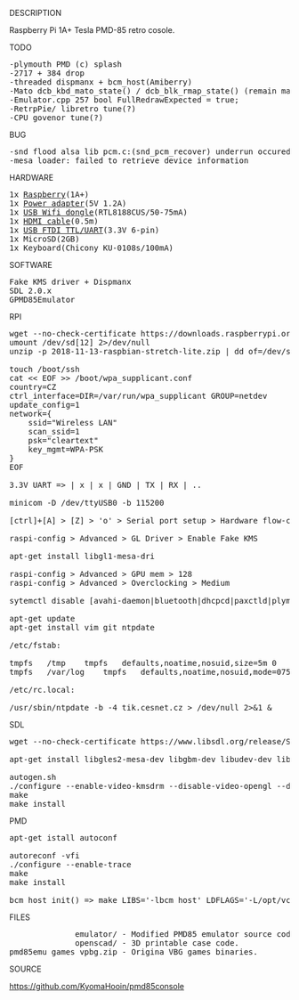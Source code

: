 
DESCRIPTION

Raspberry Pi 1A+ Tesla PMD-85 retro cosole.

TODO

<pre>
-plymouth PMD (c) splash
-2717 + 384 drop
-threaded dispmanx + bcm_host(Amiberry)
-Mato dcb_kbd_mato_state() / dcb_blk_rmap_state() (remain mato/consul drop)
-Emulator.cpp 257 bool FullRedrawExpected = true;
-RetrpPie/ libretro tune(?)
-CPU govenor tune(?)
</pre>

BUG

<pre>
-snd flood alsa lib pcm.c:(snd_pcm_recover) underrun occured
-mesa loader: failed to retrieve device information
</pre>

HARDWARE

<pre>
1x <a href="http://rpishop.cz/248-raspberry-pi-1a">Raspberry</a>(1A+)
1x <a href="https://www.ges.cz/cz/usb-napajec-napajeci-adapter-mw-5v-1-2a-sun-usb-GES07507424.html">Power adapter</a>(5V 1.2A)
1x <a href="https://www.mironet.cz/edimax-wireless-nano-usb-20-adapter-80211n-150mbps-sw-wps+dp117994/">USB Wifi dongle</a>(RTL8188CUS/50-75mA)
1x <a href="https://www.czc.cz/gembird-cablexpert-kabel-hdmi-hdmi-0-5m-1-4-m-m-stineny-zlacene-kontakty-cerna/248060/produkt">HDMI cable</a>(0.5m)
1x <a href="https://www.aliexpress.com/item/New-High-Quality-USB-To-TTL-Serial-Module-FTDI-FT232RL-USB-3-3V-5V-To-TTL/32971767031.html">USB FTDI TTL/UART</a>(3.3V 6-pin)
1x MicroSD(2GB)
1x Keyboard(Chicony KU-0108s/100mA)
</pre>

SOFTWARE

<pre>
Fake KMS driver + Dispmanx
SDL 2.0.x
GPMD85Emulator
</pre>

RPI

<pre>
wget --no-check-certificate https://downloads.raspberrypi.org/raspbian_lite_latest
umount /dev/sd[12] 2>/dev/null
unzip -p 2018-11-13-raspbian-stretch-lite.zip | dd of=/dev/sda bs=4M

touch /boot/ssh
cat << EOF >> /boot/wpa_supplicant.conf
country=CZ
ctrl_interface=DIR=/var/run/wpa_supplicant GROUP=netdev
update_config=1
network={
	ssid="Wireless LAN"
	scan_ssid=1
	psk="cleartext"
	key_mgmt=WPA-PSK
}
EOF

3.3V UART => | x | x | GND | TX | RX | ..

minicom -D /dev/ttyUSB0 -b 115200

[ctrl]+[A] > [Z] > 'o' > Serial port setup > Hardware flow-control > No  

raspi-config > Advanced > GL Driver > Enable Fake KMS

apt-get install libgl1-mesa-dri

raspi-config > Advanced > GPU mem > 128
raspi-config > Advanced > Overclocking > Medium

sytemctl disable [avahi-daemon|bluetooth|dhcpcd|paxctld|plymouth|rsync|triggerhappy|nfs-client.target|systemd-timesyncd]

apt-get update
apt-get install vim git ntpdate

/etc/fstab:

tmpfs	/tmp	tmpfs	defaults,noatime,nosuid,size=5m	0	0
tmpfs	/var/log	tmpfs	defaults,noatime,nosuid,mode=0755,size=5m	0	0

/etc/rc.local:

/usr/sbin/ntpdate -b -4 tik.cesnet.cz > /dev/null 2>&1 &
</pre>

SDL

<pre>
wget --no-check-certificate https://www.libsdl.org/release/SDL2-2.0.9.tar.gz

apt-get install libgles2-mesa-dev libgbm-dev libudev-dev libasound2-dev liblzma-dev

autogen.sh
./configure --enable-video-kmsdrm --disable-video-opengl --disable-video-x11 --disable-video-rpi
make
make install
</pre>

PMD

<pre>
apt-get istall autoconf

autoreconf -vfi
./configure --enable-trace
make
make install

bcm_host_init() => make LIBS='-lbcm_host' LDFLAGS='-L/opt/vc/lib'
</pre>

FILES

<pre>
              emulator/ - Modified PMD85 emulator source code by Martin Bórik & Roman Bórik.
              openscad/ - 3D printable case code.
pmd85emu_games_vpbg.zip - Origina VBG games binaries.
</pre>

SOURCE

https://github.com/KyomaHooin/pmd85console

